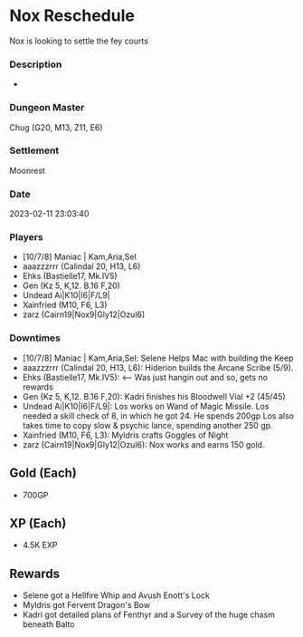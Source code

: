 # Nox Reschedule
Nox is looking to settle the fey courts
### Description
-
### Dungeon Master
Chug (G20, M13, Z11, E6)
### Settlement
Moonrest
### Date
2023-02-11 23:03:40
### Players
* [10/7/8] Maniac | Kam,Aria,Sel
* aaazzzrrr (Calindal 20, H13, L6)
* Ehks (Bastielle17, Mk.IV5)
* Gen (Kz 5, K,12. B.16 F,20)
* Undead Ai|K10|I6|F/L9|
* Xainfried (M10, F6, L3)
* zarz (Cairn19|Nox9|Gly12|Ozul6)
### Downtimes
* [10/7/8] Maniac | Kam,Aria,Sel: Selene Helps Mac with building the Keep
* aaazzzrrr (Calindal 20, H13, L6): Hiderion builds the Arcane Scribe (5/9).
* Ehks (Bastielle17, Mk.IV5): <-- Was just hangin out and so, gets no rewards
* Gen (Kz 5, K,12. B.16 F,20): Kadri finishes his Bloodwell Vial +2 (45/45)
* Undead Ai|K10|I6|F/L9|: Los works on Wand of Magic Missile. Los needed a skill check of 8, in which he got 24. He spends 200gp Los also takes time to copy slow & psychic lance, spending another 250 gp.
* Xainfried (M10, F6, L3): Myldris crafts Goggles of Night
* zarz (Cairn19|Nox9|Gly12|Ozul6): Nox works and earns 150 gold.
## Gold (Each)
* 700GP
## XP (Each)
* 4.5K EXP
## Rewards
* Selene got a Hellfire Whip and Avush Enott's Lock
* Myldris got Fervent Dragon's Bow
* Kadri got detailed plans of Fenthyr and a Survey of the huge chasm beneath Balto